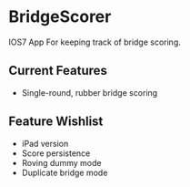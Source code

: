 # BridgeScorer

IOS7 App For keeping track of bridge scoring.

## Current Features

* Single-round, rubber bridge scoring

## Feature Wishlist

* iPad version
* Score persistence
* Roving dummy mode
* Duplicate bridge mode